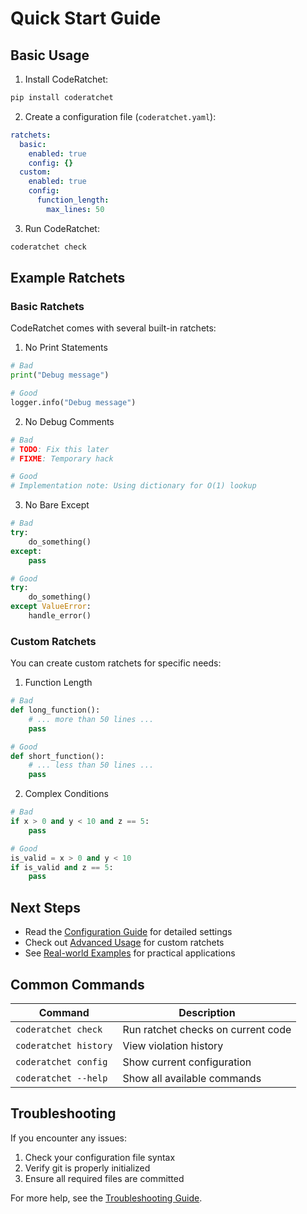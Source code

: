 # Quick Start Guide

## Basic Usage

1. Install CodeRatchet:
```bash
pip install coderatchet
```

2. Create a configuration file (`coderatchet.yaml`):
```yaml
ratchets:
  basic:
    enabled: true
    config: {}
  custom:
    enabled: true
    config:
      function_length:
        max_lines: 50
```

3. Run CodeRatchet:
```bash
coderatchet check
```

## Example Ratchets

### Basic Ratchets

CodeRatchet comes with several built-in ratchets:

1. No Print Statements
```python
# Bad
print("Debug message")

# Good
logger.info("Debug message")
```

2. No Debug Comments
```python
# Bad
# TODO: Fix this later
# FIXME: Temporary hack

# Good
# Implementation note: Using dictionary for O(1) lookup
```

3. No Bare Except
```python
# Bad
try:
    do_something()
except:
    pass

# Good
try:
    do_something()
except ValueError:
    handle_error()
```

### Custom Ratchets

You can create custom ratchets for specific needs:

1. Function Length
```python
# Bad
def long_function():
    # ... more than 50 lines ...
    pass

# Good
def short_function():
    # ... less than 50 lines ...
    pass
```

2. Complex Conditions
```python
# Bad
if x > 0 and y < 10 and z == 5:
    pass

# Good
is_valid = x > 0 and y < 10
if is_valid and z == 5:
    pass
```

## Next Steps

- Read the [Configuration Guide](../core_concepts/configuration.md) for detailed settings
- Check out [Advanced Usage](../advanced/custom_ratchets.md) for custom ratchets
- See [Real-world Examples](../examples/real_world.md) for practical applications

## Common Commands

| Command | Description |
|---------|-------------|
| `coderatchet check` | Run ratchet checks on current code |
| `coderatchet history` | View violation history |
| `coderatchet config` | Show current configuration |
| `coderatchet --help` | Show all available commands |

## Troubleshooting

If you encounter any issues:

1. Check your configuration file syntax
2. Verify git is properly initialized
3. Ensure all required files are committed

For more help, see the [Troubleshooting Guide](../troubleshooting/common_issues.md). 